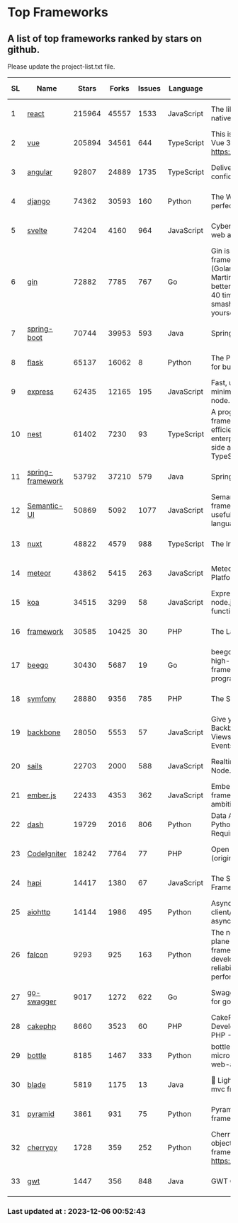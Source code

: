 # Top Frameworks
## A list of top frameworks ranked by stars on github.  
Please update the project-list.txt file.

| SL| Name  | Stars| Forks| Issues | Language | Description | Last Commit |
| --| ------| -----| ---- | ------ | -------- | ----------- | ----------- |
| 1 | [react](https://github.com/facebook/react) | 215964 | 45557 | 1533 | JavaScript | The library for web and native user interfaces. | 2023-12-05 19:15:23 |
| 2 | [vue](https://github.com/vuejs/vue) | 205894 | 34561 | 644 | TypeScript | This is the repo for Vue 2. For Vue 3, go to https://github.com/vuejs/core | 2023-11-07 07:32:23 |
| 3 | [angular](https://github.com/angular/angular) | 92807 | 24889 | 1735 | TypeScript | Deliver web apps with confidence 🚀 | 2023-12-05 20:42:56 |
| 4 | [django](https://github.com/django/django) | 74362 | 30593 | 160 | Python | The Web framework for perfectionists with deadlines. | 2023-12-05 13:01:59 |
| 5 | [svelte](https://github.com/sveltejs/svelte) | 74204 | 4160 | 964 | JavaScript | Cybernetically enhanced web apps | 2023-12-05 21:17:01 |
| 6 | [gin](https://github.com/gin-gonic/gin) | 72882 | 7785 | 767 | Go | Gin is a HTTP web framework written in Go (Golang). It features a Martini-like API with much better performance -- up to 40 times faster. If you need smashing performance, get yourself some Gin. | 2023-11-16 15:46:43 |
| 7 | [spring-boot](https://github.com/spring-projects/spring-boot) | 70744 | 39953 | 593 | Java | Spring Boot | 2023-12-05 23:00:26 |
| 8 | [flask](https://github.com/pallets/flask) | 65137 | 16062 | 8 | Python | The Python micro framework for building web applications. | 2023-12-04 22:26:30 |
| 9 | [express](https://github.com/expressjs/express) | 62435 | 12165 | 195 | JavaScript | Fast, unopinionated, minimalist web framework for node. | 2023-06-04 15:47:20 |
| 10 | [nest](https://github.com/nestjs/nest) | 61402 | 7230 | 93 | TypeScript | A progressive Node.js framework for building efficient, scalable, and enterprise-grade server-side applications with TypeScript/JavaScript 🚀 | 2023-12-05 07:43:48 |
| 11 | [spring-framework](https://github.com/spring-projects/spring-framework) | 53792 | 37210 | 579 | Java | Spring Framework | 2023-12-05 15:53:51 |
| 12 | [Semantic-UI](https://github.com/Semantic-Org/Semantic-UI) | 50869 | 5092 | 1077 | JavaScript | Semantic is a UI component framework based around useful principles from natural language. | 2023-01-11 17:05:32 |
| 13 | [nuxt](https://github.com/nuxt/nuxt) | 48822 | 4579 | 988 | TypeScript | The Intuitive Vue Framework. | 2023-12-05 17:47:37 |
| 14 | [meteor](https://github.com/meteor/meteor) | 43862 | 5415 | 263 | JavaScript | Meteor, the JavaScript App Platform | 2023-12-05 12:12:16 |
| 15 | [koa](https://github.com/koajs/koa) | 34515 | 3299 | 58 | JavaScript | Expressive middleware for node.js using ES2017 async functions | 2023-11-08 15:05:20 |
| 16 | [framework](https://github.com/laravel/framework) | 30585 | 10425 | 30 | PHP | The Laravel Framework. | 2023-12-05 23:00:38 |
| 17 | [beego](https://github.com/beego/beego) | 30430 | 5687 | 19 | Go | beego is an open-source, high-performance web framework for the Go programming language. | 2023-11-27 15:42:07 |
| 18 | [symfony](https://github.com/symfony/symfony) | 28880 | 9356 | 785 | PHP | The Symfony PHP framework | 2023-12-04 07:40:20 |
| 19 | [backbone](https://github.com/jashkenas/backbone) | 28050 | 5553 | 57 | JavaScript | Give your JS App some Backbone with Models, Views, Collections, and Events | 2023-08-10 22:05:08 |
| 20 | [sails](https://github.com/balderdashy/sails) | 22703 | 2000 | 588 | JavaScript | Realtime MVC Framework for Node.js | 2023-09-01 21:26:40 |
| 21 | [ember.js](https://github.com/emberjs/ember.js) | 22433 | 4353 | 362 | JavaScript | Ember.js - A JavaScript framework for creating ambitious web applications | 2023-12-01 19:08:30 |
| 22 | [dash](https://github.com/plotly/dash) | 19729 | 2016 | 806 | Python | Data Apps & Dashboards for Python. No JavaScript Required. | 2023-12-01 19:07:19 |
| 23 | [CodeIgniter](https://github.com/bcit-ci/CodeIgniter) | 18242 | 7764 | 77 | PHP | Open Source PHP Framework (originally from EllisLab) | 2023-04-07 17:57:13 |
| 24 | [hapi](https://github.com/hapijs/hapi) | 14417 | 1380 | 67 | JavaScript | The Simple, Secure Framework Developers Trust | 2023-09-18 11:40:11 |
| 25 | [aiohttp](https://github.com/aio-libs/aiohttp) | 14144 | 1986 | 495 | Python | Asynchronous HTTP client/server framework for asyncio and Python | 2023-12-05 22:16:29 |
| 26 | [falcon](https://github.com/falconry/falcon) | 9293 | 925 | 163 | Python | The no-magic web data plane API and microservices framework for Python developers, with a focus on reliability, correctness, and performance at scale. | 2023-12-05 21:29:41 |
| 27 | [go-swagger](https://github.com/go-swagger/go-swagger) | 9017 | 1272 | 622 | Go | Swagger 2.0 implementation for go | 2023-11-27 18:56:08 |
| 28 | [cakephp](https://github.com/cakephp/cakephp) | 8660 | 3523 | 60 | PHP | CakePHP: The Rapid Development Framework for PHP - Official Repository | 2023-12-05 14:23:31 |
| 29 | [bottle](https://github.com/bottlepy/bottle) | 8185 | 1467 | 333 | Python | bottle.py is a fast and simple micro-framework for python web-applications. | 2022-09-05 15:24:52 |
| 30 | [blade](https://github.com/lets-blade/blade) | 5819 | 1175 | 13 | Java | :rocket: Lightning fast and elegant mvc framework for Java8 | 2023-06-16 05:18:49 |
| 31 | [pyramid](https://github.com/Pylons/pyramid) | 3861 | 931 | 75 | Python | Pyramid - A Python web framework | 2023-09-14 21:55:43 |
| 32 | [cherrypy](https://github.com/cherrypy/cherrypy) | 1728 | 359 | 252 | Python | CherryPy is a pythonic, object-oriented HTTP framework.      https://cherrypy.dev | 2023-08-04 13:52:17 |
| 33 | [gwt](https://github.com/gwtproject/gwt) | 1447 | 356 | 848 | Java | GWT Open Source Project | 2023-12-05 17:24:35 |

### Last updated at : 2023-12-06 00:52:43
